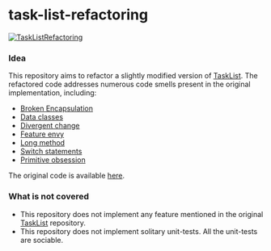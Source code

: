 # task-list-refactoring
[![TaskListRefactoring](https://github.com/SarthakMakhija/task-list-refactoring/actions/workflows/build.yml/badge.svg)](https://github.com/SarthakMakhija/task-list-refactoring/actions/workflows/build.yml)

### Idea

This repository aims to refactor a slightly modified version of [TaskList](https://kata-log.rocks/task-list-kata). The refactored code addresses numerous code smells present in the original implementation, including:

- [Broken Encapsulation](https://refactoring.guru/smells/inappropriate-intimacy)
- [Data classes](https://refactoring.guru/smells/data-class)
- [Divergent change](https://refactoring.guru/smells/divergent-change)
- [Feature envy](https://refactoring.guru/smells/feature-envy)
- [Long method](https://refactoring.guru/smells/long-method)
- [Switch statements](https://refactoring.guru/smells/switch-statements)
- [Primitive obsession](https://refactoring.guru/smells/primitive-obsession)

The original code is available [here](https://github.com/SarthakMakhija/task-list-refactoring/tree/original).

### What is not covered

- This repository does not implement any feature mentioned in the original [TaskList](https://github.com/codurance/task-list/) repository.
- This repository does not implement solitary unit-tests. All the unit-tests are sociable.